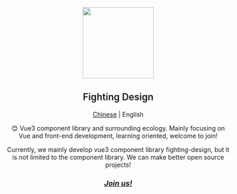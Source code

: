 <p align="center">
  <img height="160px" src="https://tianyuhao.cn/images/fighting-design/FightingDesign.svg">
  <h2 align="center" style="font-weight: 600">Fighting Design</h2>
</p>

<p align="center">
  <a href="https://github.com/FightingDesign/.github/blob/master/profile/README.md">Chinese</a> | English 
</p>

<p align="center">
  😊 Vue3 component library and surrounding ecology. Mainly focusing on Vue and front-end development, learning oriented, welcome to join!
</p>

<p align="center">
  Currently, we mainly develop vue3 component library fighting-design, but it is not limited to the component library. We can make better open source projects!
</p>

<h3 align="center">
  <a href="https://github.com/FightingDesign/fighting-design"><i>Join us!</i></a>
</h3>
